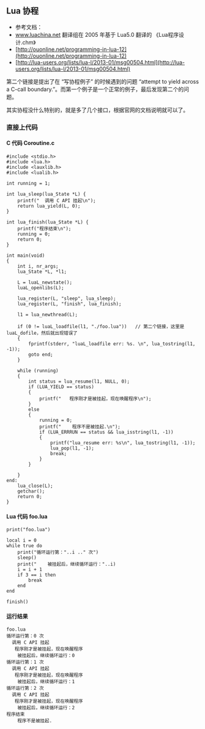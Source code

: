 ## Lua 协程 ##

- 参考文档：
 - www.luachina.net 翻译组在 2005 年基于 Lua5.0 翻译的 《Lua程序设计.chm》  
 - [http://ouonline.net/programming-in-lua-12](http://ouonline.net/programming-in-lua-12)
 - [http://lua-users.org/lists/lua-l/2013-01/msg00504.html](http://lua-users.org/lists/lua-l/2013-01/msg00504.html)

第二个链接是提出了在 “写协程例子” 的时候遇到的问题 “attempt to yield across a C-call boundary.”。而第一个例子是一个正常的例子，最后发现第二个的问题。

其实协程没什么特别的，就是多了几个接口，根据官网的文档说明就可以了。

### 直接上代码 ###
#### C 代码 Coroutine.c ####
	#include <stdio.h>
	#include <lua.h>
	#include <lauxlib.h>
	#include <lualib.h>
	
	int running = 1;
	
	int lua_sleep(lua_State *L) {
		printf("  调用 C API 挂起\n");
		return lua_yield(L, 0);
	}
	
	int lua_finish(lua_State *L) {
		printf("程序结束\n");
		running = 0;
		return 0;
	}
	
	int main(void)
	{
		int i, nr_args;
		lua_State *L, *l1;
	
		L = luaL_newstate();
		luaL_openlibs(L);
	
		lua_register(L, "sleep", lua_sleep);
		lua_register(L, "finish", lua_finish);
	
		l1 = lua_newthread(L);
	
		if (0 != luaL_loadfile(l1, "./foo.lua"))   // 第二个链接，这里是 luaL_dofile，然后就出现错误了
		{
			fprintf(stderr, "luaL_loadfile err: %s. \n", lua_tostring(l1, -1));
			goto end;
		}
	
		while (running)
		{
			int status = lua_resume(l1, NULL, 0);
			if (LUA_YIELD == status)
			{
				printf("   程序刚才是被挂起，现在唤醒程序\n");
			}
			else
			{
				running = 0;
				printf("    程序不是被挂起.\n");
				if (LUA_ERRRUN == status && lua_isstring(l1, -1))
				{
					printf("lua_resume err: %s\n", lua_tostring(l1, -1));
					lua_pop(l1, -1);
					break;
				}
			}
	
		}
	end:
		lua_close(L);
		getchar();
		return 0;
	}

#### Lua 代码 foo.lua ####
	print("foo.lua")
	
	local i = 0
	while true do
		print("循环运行第："..i .." 次")
		sleep()
		print("    被挂起后，继续循环运行："..i)
		i = i + 1
		if 3 == i then
			break
		end
	end
	
	finish()

#### 运行结果 ####
	foo.lua
	循环运行第：0 次
	  调用 C API 挂起
	   程序刚才是被挂起，现在唤醒程序
	    被挂起后，继续循环运行：0
	循环运行第：1 次
	  调用 C API 挂起
	   程序刚才是被挂起，现在唤醒程序
	    被挂起后，继续循环运行：1
	循环运行第：2 次
	  调用 C API 挂起
	   程序刚才是被挂起，现在唤醒程序
	    被挂起后，继续循环运行：2
	程序结束
	    程序不是被挂起.